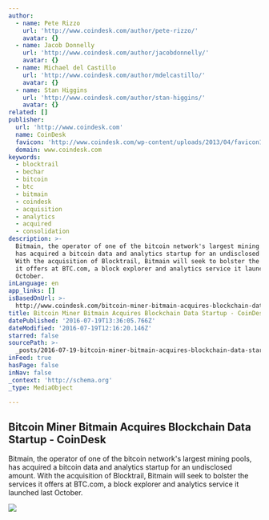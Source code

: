 ```yaml
---
author:
  - name: Pete Rizzo
    url: 'http://www.coindesk.com/author/pete-rizzo/'
    avatar: {}
  - name: Jacob Donnelly
    url: 'http://www.coindesk.com/author/jacobdonnelly/'
    avatar: {}
  - name: Michael del Castillo
    url: 'http://www.coindesk.com/author/mdelcastillo/'
    avatar: {}
  - name: Stan Higgins
    url: 'http://www.coindesk.com/author/stan-higgins/'
    avatar: {}
related: []
publisher:
  url: 'http://www.coindesk.com'
  name: CoinDesk
  favicon: 'http://www.coindesk.com/wp-content/uploads/2013/04/favicon1.ico'
  domain: www.coindesk.com
keywords:
  - blocktrail
  - bechar
  - bitcoin
  - btc
  - bitmain
  - coindesk
  - acquisition
  - analytics
  - acquired
  - consolidation
description: >-
  Bitmain, the operator of one of the bitcoin network's largest mining pools,
  has acquired a bitcoin data and analytics startup for an undisclosed amount.
  With the acquisition of Blocktrail, Bitmain will seek to bolster the services
  it offers at BTC.com, a block explorer and analytics service it launched last
  October.
inLanguage: en
app_links: []
isBasedOnUrl: >-
  http://www.coindesk.com/bitcoin-miner-bitmain-acquires-blockchain-data-startup/
title: Bitcoin Miner Bitmain Acquires Blockchain Data Startup - CoinDesk
datePublished: '2016-07-19T13:36:05.766Z'
dateModified: '2016-07-19T12:16:20.146Z'
starred: false
sourcePath: >-
  _posts/2016-07-19-bitcoin-miner-bitmain-acquires-blockchain-data-startup-coi.md
inFeed: true
hasPage: false
inNav: false
_context: 'http://schema.org'
_type: MediaObject

---
```

<article style=""><h1>Bitcoin Miner Bitmain Acquires Blockchain Data Startup - CoinDesk</h1><p>Bitmain, the operator of one of the bitcoin network's largest mining pools, has acquired a bitcoin data and analytics startup for an undisclosed amount. With the acquisition of Blocktrail, Bitmain will seek to bolster the services it offers at BTC.com, a block explorer and analytics service it launched last October.</p><img src="https://media.coindesk.com/uploads/2016/07/marbles-e1468929649410.jpg" /></article>